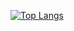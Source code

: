
[![Top Langs](https://github-readme-stats.vercel.app/api/top-langs/?username=AlienEEE&langs_count=4)](https://github.com/anuraghazra/github-readme-stats)





